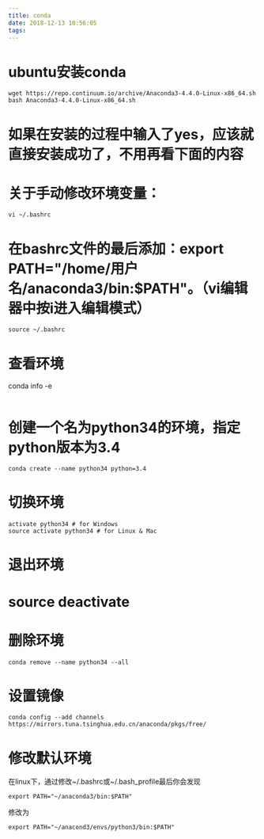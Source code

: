 ```yaml
---
title: conda
date: 2018-12-13 10:56:05
tags:
---
```



# ubuntu安装conda

```
wget https://repo.continuum.io/archive/Anaconda3-4.4.0-Linux-x86_64.sh
bash Anaconda3-4.4.0-Linux-x86_64.sh
```
# 如果在安装的过程中输入了yes，应该就直接安装成功了，不用再看下面的内容
# 关于手动修改环境变量：
```
vi ~/.bashrc
```
# 在bashrc文件的最后添加：export PATH="/home/用户名/anaconda3/bin:$PATH"。（vi编辑器中按i进入编辑模式）
```
source ~/.bashrc
```

# 查看环境
conda info -e
```

```
# 创建一个名为python34的环境，指定python版本为3.4
```
conda create --name python34 python=3.4
```

# 切换环境
```
activate python34 # for Windows
source activate python34 # for Linux & Mac
```
# 退出环境
# source deactivate
# 删除环境
```
conda remove --name python34 --all
```


# 设置镜像
```
conda config --add channels https://mirrors.tuna.tsinghua.edu.cn/anaconda/pkgs/free/
```

# 修改默认环境

在linux下，通过修改~/.bashrc或~/.bash_profile最后你会发现
```
export PATH="~/anaconda3/bin:$PATH"
```

修改为
```
export PATH="~/anacond3/envs/python3/bin:$PATH"

```
